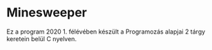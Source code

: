 # Minesweeper

Ez a program 2020 1. félévében készült a Programozás alapjai 2 tárgy keretein belül C nyelven.
